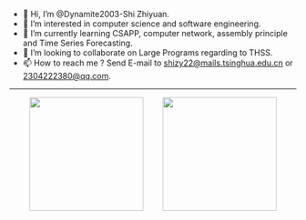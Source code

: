 - 👋 Hi, I’m @Dynamite2003-Shi Zhiyuan.
- 👀 I’m interested in computer science and software engineering.
- 🌱 I’m currently learning CSAPP, computer network, assembly principle and Time Series Forecasting.
- 💞️ I’m looking to collaborate on Large Programs regarding to THSS.
- 📫 How to reach me ? Send E-mail to shizy22@mails.tsinghua.edu.cn or 2304222380@qq.com.
---

<div style="display: flex; justify-content: space-evenly;">
  <a href="https://github.com/Dynamite2003">
    <img height="200" align="center" src="https://github-readme-stats.vercel.app/api?username=Dynamite2003&show_icons=true&theme=tokyonight&layout=compact" />
  </a>
  <a href="https://github.com/Dynamite2003">
    <img height="200" align="center" src="https://github-readme-streak-stats.herokuapp.com/?user=Dynamite2003&theme=tokyonight&layout=compact" />
  </a>
</div>



<!---
Dynamite2003/Dynamite2003 is a ✨ special ✨ repository because its `README.md` (this file) appears on your GitHub profile.
You can click the Preview link to take a look at your changes.
--->

